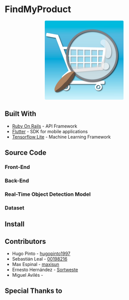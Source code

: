 # FindMyProduct

<p align="center"><img src="./assets/Images/logo.jpg" alt="App logo" width="250px" height="250px"></p>


## Built With

* [Ruby On Rails](https://rubyonrails.org/) - API Framework
* [Flutter](https://flutter.dev/) - SDK for mobile applications
* [Tensorflow Lite](https://www.tensorflow.org/lite) - Machine Learning Framework

## Source Code

### Front-End

### Back-End

### Real-Time Object Detection Model

### Dataset

## Install

## Contributors

* Hugo Pinto - [hugopinto1997](https://github.com/hugopinto1997/)
* Sebastián Leal - [00198216](https://github.com/00198216/)
* Max Espinal - [maxisun](https://github.com/maxisun/)
* Ernesto Hernández - [Sortweste](https://github.com/Sortweste/)
* Miguel Avilés - []()

## Special Thanks to
